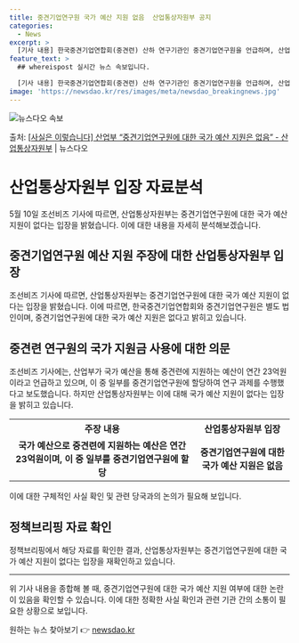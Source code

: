 ```yaml
---
title: 중견기업연구원 국가 예산 지원 없음  산업통상자원부 공지 
categories:
  - News
excerpt: >
  [기사 내용] 한국중견기업연합회(중견련) 산하 연구기관인 중견기업연구원을 언급하며, 산업부가 국민세금으로 중…
feature_text: >
  ## whereispost 실시간 뉴스 속보입니다.

  [기사 내용] 한국중견기업연합회(중견련) 산하 연구기관인 중견기업연구원을 언급하며, 산업부가 국민세금으로 중…
image: 'https://newsdao.kr/res/images/meta/newsdao_breakingnews.jpg'
---
```


![뉴스다오 속보](https://newsdao.kr/res/images/meta/newsdao_breakingnews.jpg)

<p>출처: <a href="https://newsdao.kr/3806" rel="dofollow">[사실은 이렇습니다] 산업부 “중견기업연구원에 대한 국가 예산 지원은 없음” - 산업통상자원부</a> | 뉴스다오</p>

<h1>산업통상자원부 입장 자료분석</h1>

<p data-ke-size="size16">5월 10일 조선비즈 기사에 따르면, 산업통상자원부는 중견기업연구원에 대한 국가 예산 지원이 없다는 입장을 밝혔습니다. 이에 대한 내용을 자세히 분석해보겠습니다.</p>

<h2 data-ke-size="size26">중견기업연구원 예산 지원 주장에 대한 산업통상자원부 입장</h2>

<p data-ke-size="size16">조선비즈 기사에 따르면, 산업통상자원부는 중견기업연구원에 대한 국가 예산 지원이 없다는 입장을 밝혔습니다. 이에 따르면, 한국중견기업연합회와 중견기업연구원은 별도 법인이며, 중견기업연구원에 대한 국가 예산 지원은 없다고 밝히고 있습니다.</p>

<h2 data-ke-size="size26">중견련 연구원의 국가 지원금 사용에 대한 의문</h2>

<p data-ke-size="size16">조선비즈 기사에는, 산업부가 국가 예산을 통해 중견련에 지원하는 예산이 연간 23억원이라고 언급하고 있으며, 이 중 일부를 중견기업연구원에 할당하여 연구 과제를 수행했다고 보도했습니다. 하지만 산업통상자원부는 이에 대해 국가 예산 지원이 없다는 입장을 밝히고 있습니다.</p>

<table>
	<tr>
		<th>주장 내용</th>
		<th>산업통상자원부 입장</th>
	</tr>
	<tr>
		<td style="text-align: center; height: 17px;"><b>국가 예산으로 중견련에 지원하는 예산은 연간 23억원이며, 이 중 일부를 중견기업연구원에 할당</b></td>
		<td style="text-align: center; height: 17px;"><b>중견기업연구원에 대한 국가 예산 지원은 없음</b></td>
	</tr>
</table>

<p data-ke-size="size16">이에 대한 구체적인 사실 확인 및 관련 당국과의 논의가 필요해 보입니다.</p>

<h2 data-ke-size="size26">정책브리핑 자료 확인</h2>

<p data-ke-size="size16">정책브리핑에서 해당 자료를 확인한 결과, 산업통상자원부는 중견기업연구원에 대한 국가 예산 지원이 없다는 입장을 재확인하고 있습니다.</p>

<hr>

<p data-ke-size="size16">위 기사 내용을 종합해 볼 때, 중견기업연구원에 대한 국가 예산 지원 여부에 대한 논란이 있음을 확인할 수 있습니다. 이에 대한 정확한 사실 확인과 관련 기관 간의 소통이 필요한 상황으로 보입니다.</p> 

원하는 뉴스 찾아보기 👉 <a href="https://newsdao.kr" rel="dofollow">newsdao.kr</a>


